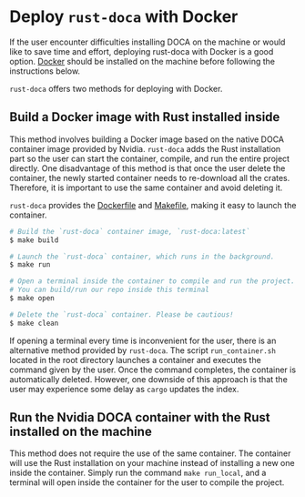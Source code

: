 # Deploy `rust-doca` with Docker

If the user encounter difficulties installing DOCA on the machine or would like to save time and effort, deploying rust-doca with Docker is a good option. [Docker](https://docs.docker.com/engine/install/) should be installed on the machine before following the instructions below.

`rust-doca` offers two methods for deploying with Docker.

## Build a Docker image with Rust installed inside

This method involves building a Docker image based on the native DOCA container image provided by Nvidia. `rust-doca` adds the Rust installation part so the user can start the container, compile, and run the entire project directly. One disadvantage of this method is that once the user delete the container, the newly started container needs to re-download all the crates. Therefore, it is important to use the same container and avoid deleting it.

`rust-doca` provides the [Dockerfile](../Dockerfile) and [Makefile](../Makefile), making it easy to launch the container.

```Bash
# Build the `rust-doca` container image, `rust-doca:latest`
$ make build

# Launch the `rust-doca` container, which runs in the background.
$ make run

# Open a terminal inside the container to compile and run the project.
# You can build/run our repo inside this terminal
$ make open

# Delete the `rust-doca` container. Please be cautious!
$ make clean
```

If opening a terminal every time is inconvenient for the user, there is an alternative method provided by `rust-doca`. The script `run_container.sh` located in the root directory launches a container and executes the command given by the user. Once the command completes, the container is automatically deleted. However, one downside of this approach is that the user may experience some delay as `cargo` updates the index.

## Run the Nvidia DOCA container with the Rust installed on the machine

This method does not require the use of the same container. The container will use the Rust installation on your machine instead of installing a new one inside the container. Simply run the command `make run_local`, and a terminal will open inside the container for the user to compile the project.
